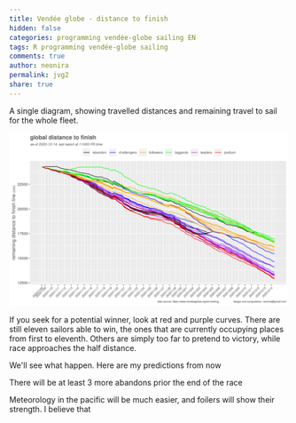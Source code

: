 ```yaml
---
title: Vendée globe - distance to finish
hidden: false
categories: programming vendée-globe sailing EN
tags: R programming vendée-globe sailing
comments: true
author: neonira
permalink: jvg2
share: true
---
```


<link rel="stylesheet" href="../assets/css/style.css">

A single diagram, showing travelled distances and remaining travel to sail for the whole fleet. 

![](../images/sailing/vg2/global_dtf_20201214_11.png)

If you seek for a potential winner, look at red and purple curves. There are still eleven sailors able to win,
the ones that are currently occupying places from first to eleventh. Others are simply too far to pretend to victory, while race approaches the half distance. 

We'll see what happen. Here are my predictions from now

There will be at least 3 more abandons prior the end of the race

Meteorology in the pacific will be much easier, and foilers will show their strength. I believe that 


